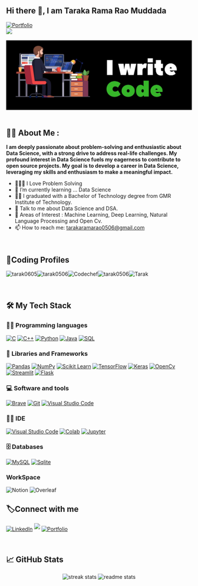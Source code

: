 ## Hi there 👋, I am Taraka Rama Rao Muddada

 <a href ="https://tarakaramaraomuddada.vercel.app/" target_blank = "_blank"><img src= "https://img.shields.io/badge/Portfolio-255E63?style=for-the-badge&logo=About.me&logoColor=white" alt ="Portfolio" /><br>
<a href="https://visitcount.itsvg.in">
  <img src="https://visitcount.itsvg.in/api?id=tarak0506&label=Profile%20Views&color=0&icon=0&pretty=true" />
</a>

<div align="left">
 <img src ="image.jpg">
</div>

<br>

<h2>👨‍💻 About Me :</h2>

**I am deeply passionate about problem-solving and enthusiastic about Data Science, with a strong drive to address real-life challenges. My profound interest in Data Science fuels my eagerness to contribute to open source projects. My goal is to develop a career in Data Science, leveraging my skills and enthusiasm to make a meaningful impact.**

- 👨🏻‍💻 I Love Problem Solving <br>
- 🌱 I’m currently learning ... Data Science <br>
- 👨‍💻 I graduated with a Bachelor of Technology degree from GMR Institute of Technology. <br>
- 🤝 Talk to me about Data Science and DSA.
- 🔭 Areas of Interest : Machine Learning, Deep Learning, Natural Language Processing and Open Cv. <br>
- 📫 How to reach me: tarakaramarao0506@gmail.com
  
<br>


<div align = "left" >
  <h2 align = "left" >  🚀Coding Profiles </>  </h2>

 
   <a href="https://leetcode.com/u/tarak0605/" target="blank"><img align="left" src="https://img.shields.io/badge/-LeetCode-FFA116?style=for-the-badge&logo=LeetCode&logoColor=black" alt="tarak0605"/></a>
  <a href="https://www.geeksforgeeks.org/user/tarak0506/" target="blank"><img align="left" src="https://img.shields.io/badge/GeeksforGeeks-298D46?style=for-the-badge&logo=geeksforgeeks&logoColor=white"  alt="tarak0506"/></a>
  <a href="https://www.codechef.com/users/cse_c3" target="blank"><img align="left" src="https://img.shields.io/badge/-CodeChef-5B4638?style=for-the-badge&logo=CodeChef&logoColor=white" alt="Codechef"/></a>
  <a href="https://www.hackerrank.com/profile/tarak0506" target="blank"><img align="left" src="https://img.shields.io/badge/-Hackerrank-2EC866?style=for-the-badge&logo=HackerRank&logoColor=white"  alt="tarak0506"/></a>
   <a href="https://www.kaggle.com/tarakaramaraomuddada/code" target="blank"><img align="left" src="https://img.shields.io/badge/Kaggle-3793EF?style=for-the-badge&logo=Kaggle&logoColor=white" alt="Tarak"/></a>
 
  
</div>
<br>
<br>


<br> 




  ## 🛠️ My Tech Stack

### 👨‍💻 Programming languages
<p>
    <a href="#"><img alt="C"   src="https://img.shields.io/badge/C-00599C?style=for-the-badge&logo=c&logoColor=white"></a>
    <a href="#"><img alt="C++" src="https://img.shields.io/badge/C%2B%2B-00599C?style=for-the-badge&logo=c%2B%2B&logoColor=white"></a> 
    <a href="#"><img alt="Python" src="https://img.shields.io/badge/python%20-%2314354C.svg?&style=for-the-badge&logo=python&logoColor=white"></a>
    <a href="#"><img alt="Java" src="https://img.shields.io/badge/Java-ED8B00?style=for-the-badge&logo=java&logoColor=white"></a>
    <a href="#"><img alt="SQL" src="https://img.shields.io/badge/sql%20-%2314354C.svg?&style=for-the-badge&logo=sql&logoColor=white"></a> 
</p>              
                
                
### 🧰 Libraries and Frameworks

<p>
    <a href ="#"><img alt = "Pandas" src= "https://img.shields.io/badge/Pandas-2C2D72?style=for-the-badge&logo=pandas&logoColor=white"></a>
    <a href ="#"><img alt = "NumPy" src= "https://img.shields.io/badge/Numpy-777BB4?style=for-the-badge&logo=numpy&logoColor=white"></a>
    <a href ="#"><img alt = "Scikit Learn" src = "https://img.shields.io/badge/scikit_learn-F7931E?style=for-the-badge&logo=scikit-learn&logoColor=white"></a>
    <a href ="#"><img alt = "TensorFlow" src= "https://img.shields.io/badge/TensorFlow-FF6F00?style=for-the-badge&logo=TensorFlow&logoColor=white"></a>
    <a href ="#"><img alt = "Keras" src= "https://img.shields.io/badge/Keras-D00000?style=for-the-badge&logo=Keras&logoColor=white"></a>
    <a href ="#"><img alt = "OpenCv" src= "https://img.shields.io/badge/OpenCV-27338e?style=for-the-badge&logo=OpenCV&logoColor=white"></a>
    <a href ="#"><img alt = "Streamlit" src = "https://img.shields.io/badge/Streamlit-FF4B4B?style=for-the-badge&logo=Streamlit&logoColor=white"></a>
    <a href ="#"><img alt = "Flask" src = "https://img.shields.io/badge/Flask-000000?style=for-the-badge&logo=flask&logoColor=white"></a>
 </p>   
 

 ### 💻 Software and tools
 
<p>
    <a href="#"><img alt="Brave" src="https://img.shields.io/badge/Brave-FF1B2D?style=for-the-badge&logo=Brave&logoColor=white"></a>
    <a href="#"><img alt="Git" src="https://img.shields.io/badge/GIT-E44C30?style=for-the-badge&logo=git&logoColor=white"></a>
    <a href="#"><img alt="Visual Studio Code" src="https://img.shields.io/badge/VSCode-0078D4?style=for-the-badge&logo=visual%20studio%20code&logoColor=white"></a>
</p>


### 👨‍💻 IDE 
<p>
  <a href="#"><img alt="Visual Studio Code" src="https://img.shields.io/badge/Visual_Studio_Code-0078D4?style=for-the-badge&logo=visual%20studio%20code&logoColor=white"></a>
  <a href="#"><img alt="Colab" src ="https://img.shields.io/badge/Colab-F9AB00?style=for-the-badge&logo=googlecolab&color=525252"></a>
  <a href="#"><img alt="Jupyter" src="https://img.shields.io/badge/Jupyter-F37626.svg?&style=for-the-badge&logo=Jupyter&logoColor=white"></a>
</p>

    
### 🗄️ Databases
<p>
    <a href="#"><img alt="MySQL" src="https://img.shields.io/badge/MySQL-005C84?style=for-the-badge&logo=mysql&logoColor=white"></a>
    <a href="#"><img alt="Sqlite" src ="https://img.shields.io/badge/Sqlite-003B57?style=for-the-badge&logo=sqlite&logoColor=white"></a>
</p>

### WorkSpace


  <a> <img alt = "Notion" src ="https://img.shields.io/badge/Notion-000000?style=for-the-badge&logo=notion&logoColor=white"> </a>
  <a><img alt ="Overleaf" src ="https://img.shields.io/badge/Overleaf-47A141?style=for-the-badge&logo=Overleaf&logoColor=white"> </a>





  <h2 align= "left">  🏷️Connect with me </h2>
   <p>
   <a href="http://www.linkedin.com/in/tarak0506/" target="_blank"> <img alt="LinkedIn" src="https://img.shields.io/badge/linkedin-%230077B5.svg?&style=for-the-badge&logo=linkedin&logoColor=white"  height="30px"/></a> 
   <a href="https://github.com/TARAK0506/" target="_blank"> <img src="https://img.shields.io/badge/github-%2324292e.svg?&style=for-the-badge&logo=github&logoColor=white" style="margin-bottom: 5px;"  height="30px"/></a>
   <a href ="https://tarakaramaraomuddada.vercel.app/" target_blank = "_blank"> <img src= "https://img.shields.io/badge/Portfolio-255E63?style=for-the-badge&logo=About.me&logoColor=white" alt ="Portfolio"/></a>
  </p>
<br>
<div align="center" >
 <h2 align="left">📈 GitHub Stats</h2>
 <div align=center>
  <img src="https://streak-stats.demolab.com/?user=tarak0506&count_private=true&theme=react&border_radius=10" alt="streak stats"/>
  <img src="https://github-readme-stats.vercel.app/api?username=tarak0506&show_icons=true&theme=react&rank_icon=github&border_radius=10" alt="readme stats" /> <br/>
</div>










  



  








